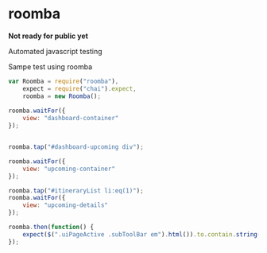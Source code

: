 roomba
======

**Not ready for public yet**

Automated javascript testing

Sampe test using roomba
```javascript
var Roomba = require("roomba"),
    expect = require("chai").expect,
    roomba = new Roomba();
    
roomba.waitFor({
    view: "dashboard-container"
});


roomba.tap("#dashboard-upcoming div");

roomba.waitFor({
    view: "upcoming-container"
});

roomba.tap("#itineraryList li:eq(1)");  
roomba.waitFor({
    view: "upcoming-details"
});

roomba.then(function() {
    expect($(".uiPageActive .subToolBar em").html()).to.contain.string("Philadelphia to SF");
});
```
